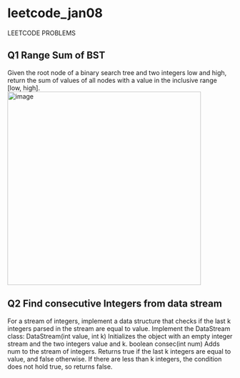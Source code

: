 # leetcode_jan08
LEETCODE PROBLEMS
## Q1 Range Sum of BST
Given the root node of a binary search tree and two integers low and high, return the sum of values of all nodes with a value in the inclusive range [low, high].
<img width="433" alt="image" src="https://github.com/Poorvaahuja/leetcode_jan08/assets/122693422/a0570c03-8a0a-4565-ba3c-fbdf0ee9229b">
## Q2 Find consecutive Integers from data stream
For a stream of integers, implement a data structure that checks if the last k integers parsed in the stream are equal to value.
Implement the DataStream class:
DataStream(int value, int k) Initializes the object with an empty integer stream and the two integers value and k.
boolean consec(int num) Adds num to the stream of integers. Returns true if the last k integers are equal to value, and false otherwise. If there are less than k integers, the condition does not hold true, so returns false.
